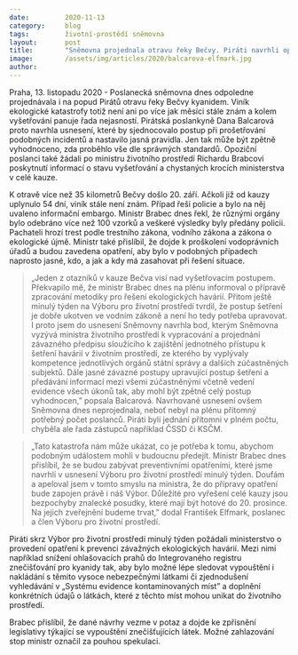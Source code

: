 ```yaml
---
date:         2020-11-13
category:     blog
tags:         životní-prostědí sněmovna
layout:       post
title:        "Sněmovna projednala otravu řeky Bečvy. Piráti navrhli opatření pro transparentnější vyšetřování ekologických katastrof i jejich lepší prevenci"
image:        /assets/img/articles/2020/balcarova-elfmark.jpg
author:       
---
```


Praha, 13. listopadu 2020 - Poslanecká sněmovna dnes odpoledne projednávala i na popud Pirátů otravu řeky Bečvy kyanidem. Viník ekologické katastrofy totiž není ani po více jak měsíci stále znám a kolem vyšetřování panuje řada nejasností. Pirátská poslankyně Dana Balcarová proto navrhla usnesení, které by sjednocovalo postup při prošetřování podobných incidentů a nastavilo jasná pravidla. Jen tak může být zpětně vyhodnoceno, zda proběhlo vše dle správných standardů. Opoziční poslanci také žádali po ministru životního prostředí Richardu Brabcovi poskytnutí informací o stavu vyšetřování a chystaných krocích ministerstva v celé kauze. 


K otravě více než 35 kilometrů Bečvy došlo 20. září. Ačkoli již od kauzy uplynulo 54 dní, viník stále není znám. Případ řeší policie a bylo na něj uvaleno informační embargo. Ministr Brabec dnes řekl, že různými orgány bylo odebráno více než 100 vzorků a veškeré výsledky byly předány policii. Pachateli hrozí trest podle trestního zákona, vodního zákona a zákona o ekologické újmě. Ministr také přislíbil, že dojde k proškolení vodoprávních úřadů a budou zavedena opatření, aby bylo v podobných případech naprosto jasné, kdo, a jak a kdy má zasahovat při řešení situace.


> „Jeden z otazníků v kauze Bečva visí nad vyšetřovacím postupem. Překvapilo mě, že ministr Brabec dnes na plénu informoval o přípravě zpracování metodiky pro řešení ekologických havárií.  Přitom ještě minulý týden na Výboru pro životní prostředí tvrdil, že postup šetření je dobře ukotven ve vodním zákoně a není ho tedy potřeba upravovat. I proto jsem do usnesení Sněmovny navrhla bod, kterým Sněmovna vyzývá ministra životního prostředí k vypracování a projednání závazného předpisu sloužícího k zajištění jednotného přístupu k šetření havárií v životním prostředí, ze kterého by vyplývaly kompetence jednotlivých orgánů státní správy a dalších zúčastněných subjektů. Dále jasné závazné postupy upravující postup šetření a předávání informací mezi všemi zúčastněnými včetně vedení evidence všech úkonů tak, aby mohl být zpětně celý postup vyhodnocen,” popsala Balcarová. Navrhované usnesení ovšem Sněmovna dnes neprojednala, neboť nebyl na plénu přítomný potřebný počet poslanců. Piráti byli jednání přítomni v plném počtu, chyběla ale řada zástupců například ČSSD či KSČM.


> „Tato katastrofa nám může ukázat, co je potřeba k tomu, abychom podobným událostem mohli v budoucnu předejít. Ministr Brabec dnes přislíbil, že se budou zabývat preventivními opatřeními, které jsme navrhli v usnesení Výboru pro životní prostředí minulý týden. Doufám a apeloval jsem v tomto smyslu na ministra, že do přípravy opatření bude zapojen právě i náš Výbor. Důležité pro vyřešení celé kauzy jsou bezpochyby znalecké posudky, které mají být hotové do 20. prosince. Na jejich zveřejnění budeme trvat,” dodal František Elfmark, poslanec a člen Výboru pro životní prostředí.


Piráti skrz Výbor pro životní prostředí minulý týden požádali ministerstvo o provedení opatření k prevenci závažných ekologických havárií. Mezi nimi například snížení ohlašovacích prahů do Integrovaného registru znečišťování pro kyanidy tak, aby bylo možné lépe sledovat vypouštění i nakládání s těmito vysoce nebezpečnými látkami či zjednodušení vyhledávání v „Systému evidence kontaminovaných míst” a doplnění konkrétních údajů o látkách, které z těchto míst mohou unikat do životního prostředí. 


Brabec přislíbil, že dané návrhy vezme v potaz a dojde ke zpřísnění legislativy týkající se vypouštění znečišťujících látek. Možné zahlazování stop ministr označil za pouhou spekulaci. 
